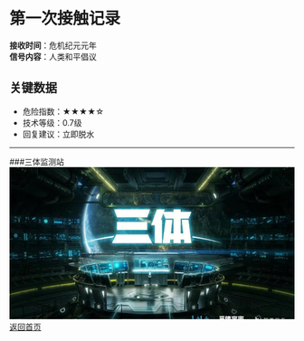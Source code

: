 # 第一次接触记录
**接收时间**：危机纪元元年  
**信号内容**：人类和平倡议

## 关键数据
- 危险指数：★★★★☆
- 技术等级：0.7级
- 回复建议：立即脱水
---
###三体监测站
![三体监测站](images/三体检测站.jpeg)
[返回首页](index.md)
